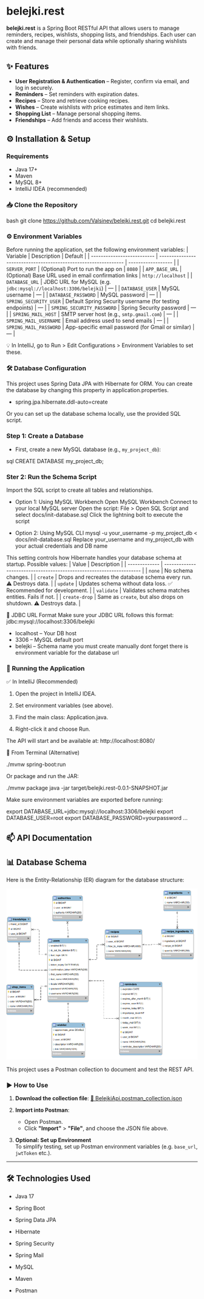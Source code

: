 # belejki.rest

**belejki.rest** is a Spring Boot RESTful API that allows users to manage reminders, recipes, wishlists, shopping lists, and friendships. Each user can create and manage their personal data while optionally sharing wishlists with friends.


## ✨ Features

- **User Registration & Authentication** – Register, confirm via email, and log in securely.
- **Reminders** – Set reminders with expiration dates.
- **Recipes** – Store and retrieve cooking recipes.
- **Wishes** – Create wishlists with price estimates and item links.
- **Shopping List** – Manage personal shopping items.
- **Friendships** – Add friends and access their wishlists.


## ⚙️ Installation & Setup

### Requirements

- Java 17+
- Maven
- MySQL 8+
- IntelliJ IDEA (recommended)

### 📥 Clone the Repository

bash
git clone https://github.com/Valsinev/belejki.rest.git
cd belejki.rest


### ⚙️ Environment Variables
Before running the application, set the following environment variables:
| Variable                   | Description                                                     | Default            |
| -------------------------- | --------------------------------------------------------------- | ------------------ |
| `SERVER_PORT`              | (Optional) Port to run the app on                               | `8080`             |
| `APP_BASE_URL`             | (Optional) Base URL used in email confirmation links            | `http://localhost` |
| `DATABASE_URL`             | JDBC URL for MySQL (e.g. `jdbc:mysql://localhost:3306/belejki`) | —                  |
| `DATABASE_USER`            | MySQL username                                                  | —                  |
| `DATABASE_PASSWORD`        | MySQL password                                                  | —                  |
| `SPRING_SECURITY_USER`     | Default Spring Security username (for testing endpoints)        | —                  |
| `SPRING_SECURITY_PASSWORD` | Spring Security password                                        | —                  |
| `SPRING_MAIL_HOST`         | SMTP server host (e.g., `smtp.gmail.com`)                       | —                  |
| `SPRING_MAIL_USERNAME`     | Email address used to send emails                               | —                  |
| `SPRING_MAIL_PASSWORD`     | App-specific email password (for Gmail or similar)              | —                  |

💡 In IntelliJ, go to Run > Edit Configurations > Environment Variables to set these.

### 🛠️ Database Configuration
This project uses Spring Data JPA with Hibernate for ORM. You can create the database by changing this property in application.properties.
- spring.jpa.hibernate.ddl-auto=create


Or you can set up the database schema locally, use the provided SQL script.

### Step 1: Create a Database
- First, create a new MySQL database (e.g., `my_project_db`):

sql
CREATE DATABASE my_project_db;

### Ster 2: Run the Schema Script
Import the SQL script to create all tables and relationships.

- Option 1: Using MySQL Workbench
   Open MySQL Workbench
   Connect to your local MySQL server
   Open the script: File > Open SQL Script and select docs/init-database.sql
   Click the lightning bolt to execute the script

- Option 2: Using MySQL CLI
  mysql -u your_username -p my_project_db < docs/init-database.sql
  Replace your_username and my_project_db with your actual credentials and DB name



This setting controls how Hibernate handles your database schema at startup. Possible values:
| Value         | Description                                                          |
| ------------- | -------------------------------------------------------------------- |
| `none`        | No schema changes.                                                   |
| `create`      | Drops and recreates the database schema every run. ⚠️ Destroys data. |
| `update`      | Updates schema without data loss. ✅ Recommended for development.     |
| `validate`    | Validates schema matches entities. Fails if not.                     |
| `create-drop` | Same as `create`, but also drops on shutdown. ⚠️ Destroys data.      |

📌 JDBC URL Format
Make sure your JDBC URL follows this format:
jdbc:mysql://localhost:3306/belejki
- localhost – Your DB host
- 3306 – MySQL default port
- belejki – Schema name you must create manually
dont forget there is environment variable for the database url

### 🚀 Running the Application
✅ In IntelliJ (Recommended)

   1. Open the project in IntelliJ IDEA.

   2. Set environment variables (see above).

   3. Find the main class: Application.java.

   4. Right-click it and choose Run.

The API will start and be available at: http://localhost:8080/

🧪 From Terminal (Alternative)

./mvnw spring-boot:run

Or package and run the JAR:

./mvnw package
java -jar target/belejki.rest-0.0.1-SNAPSHOT.jar

Make sure environment variables are exported before running:

export DATABASE_URL=jdbc:mysql://localhost:3306/belejki
export DATABASE_USER=root
export DATABASE_PASSWORD=yourpassword
...


## 📫 API Documentation

## 📊 Database Schema

Here is the Entity-Relationship (ER) diagram for the database structure:

![Database Schema](docs/db.schema.png)


This project uses a Postman collection to document and test the REST API.

### ▶️ How to Use

1. **Download the collection file**:
   [📄 BelejkiApi.postman_collection.json](./docs/BelejkiApi.postman_collection.json)

2. **Import into Postman**:
    - Open Postman.
    - Click **"Import"** > **"File"**, and choose the JSON file above.

3. **Optional: Set up Environment**  
   To simplify testing, set up Postman environment variables (e.g. `base_url`, `jwtToken` etc.).


---


## 🛠️ Technologies Used

- Java 17

- Spring Boot

- Spring Data JPA

- Hibernate

- Spring Security

- Spring Mail

- MySQL

- Maven

- Postman

